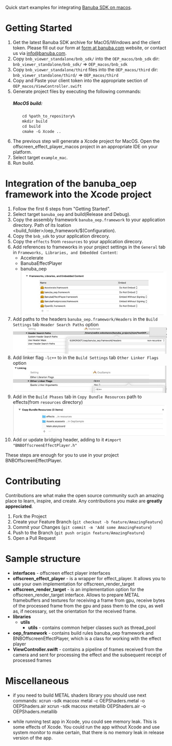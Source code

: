 Quick start examples for integrating [Banuba SDK on macos](https://docs.banuba.com/docs/core/effect_player).

# Getting Started

1. Get the latest Banuba SDK archive for MacOS/Windows and the client token. Please fill out our form at [form at banuba.com](https://www.banuba.com/face-filters-sdk) website, or contact us via [info@banuba.com](mailto:info@banuba.com).
2. Copy `bnb_viewer_standalone/bnb_sdk/` into the `OEP_macos/bnb_sdk` dir:
    `bnb_viewer_standalone/bnb_sdk/` => `OEP_macos/bnb_sdk`
3. Copy `bnb_viewer_standalone/third` files into the `OEP_macos/third` dir:
    `bnb_viewer_standalone/third/` => `OEP_macos/third`
4. Copy and Paste your client token into the appropriate section of `OEP_macos/ViewController.swift`
5. Generate project files by executing the following commands:
    ##### MacOS build:
    ```
        cd %path_to_repository%
        mkdir build
        cd build
        cmake -G Xcode ..
    ```
6. The previous step will generate a Xcode project for MacOS. Open the offscreen_effect_player_macos project in an appropriate IDE on your platform.
7. Select target `example_mac`.
8. Run build.

# Integration of the banuba_oep framework into the Xcode project

1. Follow the first 6 steps from "Getting Started".
2. Select target `banuba_oep` and build(Release and Debug).
3. Copy the assembly framework `banuba_oep.framework` to your application directory. Path of its loation <build_folder>/oep_framework/$(Configuration).
4. Copy the `bnb_sdk` to your application direcory.
5. Copy the `effects` from `resources` to your application direcory.
6. Add references to frameworks in your project settings in the `General` tab in `Frameworks, Libraries, and Embedded Content`:
    - Accelerate
    - BanubaEffectPlayer
    - banuba_oep
![Alt text](/resources/images/2DB863E6-8769-43CF-BAD9-21872C4147DA_4_5005_c.jpeg?raw=true "Title")
7. Add paths to the headers `banuba_oep.framework/Headers` in the `Build Settings` tab `Header Search Paths` option
![Alt text](/resources/images/EE331F32-85E8-4FDC-8818-3640F0315FEB_4_5005_c.jpeg?raw=true "Title")
8. Add linker flag `-lc++` to in the `Build Settings` tab `Other Linker Flags` option
![Alt text](/resources/images/613B7E40-66DA-4C65-9F44-5FAAF93760CB_4_5005_c.jpeg?raw=true "Title")
9. Add in the `Build Phases` tab in `Copy Bundle Resources` path to effects(from `resources` directory)
![Alt text](/resources/images/3BAA3154-EF4F-4873-A694-AA25353AB950_4_5005_c.jpeg?raw=true "Title")
10. Add or update bridging header, adding to it `#import "BNBOffscreenEffectPlayer.h"`

These steps are enough for you to use in your project BNBOffscreenEffectPlayer.

# Contributing

Contributions are what make the open source community such an amazing place to learn, inspire, and create. Any contributions you make are **greatly appreciated**.

1. Fork the Project
2. Create your Feature Branch (`git checkout -b feature/AmazingFeature`)
3. Commit your Changes (`git commit -m 'Add some AmazingFeature`)
4. Push to the Branch (`git push origin feature/AmazingFeature`)
5. Open a Pull Request

# Sample structure

- **interfaces** - offscreen effect player interfaces
- **offscreen_effect_player** - is a wrapper for effect_player. It allows you to use your own implementation for offscreen_render_target
- **offscreen_render_target** - is an implementation option for the offscreen_render_target interface. Allows to prepare METAL framebuffers and textures for receiving a frame from gpu, receive bytes of the processed frame from the gpu and pass them to the cpu, as well as, if necessary, set the orientation for the received frame.
- **libraries**
    - **utils**
        - **utils** - сontains common helper classes such as thread_pool
- **oep_framework** - contains build rules banuba_oep framework and BNBOffscreenEffectPlayer, which is a class for working with the effect player 
- **ViewController.swift** - contains a pipeline of frames received from the camera and sent for processing the effect and the subsequent receipt of processed frames

# Miscellaneous

- if you need to build METAL shaders library you should use next commands:
xcrun -sdk macosx metal -c OEPShaders.metal -o OEPShaders.air
xcrun -sdk macosx metallib OEPShaders.air -o OEPShaders.metallib

- while running test app in Xcode, you could see memory leak. This is some effects of Xcode. You could run the app without Xcode and use system monitor to make certain, that there is no memory leak in release version of the app.